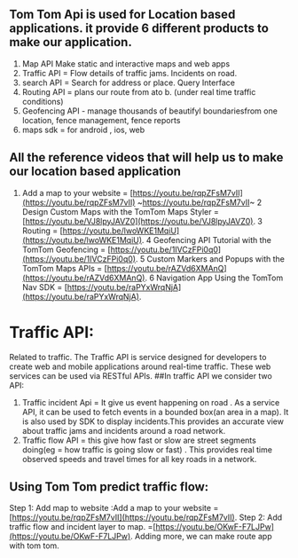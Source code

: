 ## Tom Tom Api is used for Location based applications. it provide 6 different products to make our application.

1. Map API Make static and interactive maps and web apps
1. Traffic API = Flow details of traffic jams. Incidents on road.
1. search API = Search for address or place. Query Interface
4. Routing API = plans our route from ato b. (under real time traffic conditions)
5. Geofencing API - manage thousands of beautifyl boundariesfrom one location, fence management, fence reports
6. maps sdk = for android , ios, web

## All the reference videos that will help us to make our location based application

1. Add a map to your website = [https://youtu.be/rqpZFsM7vII](https://youtu.be/rqpZFsM7vII) ~https://youtu.be/rqpZFsM7vII~
2 Design Custom Maps with the TomTom Maps Styler = [https://youtu.be/VJ8lpyJAVZ0](https://youtu.be/VJ8lpyJAVZ0).
3 Routing = [https://youtu.be/lwoWKE1MqiU](https://youtu.be/lwoWKE1MqiU).
4 Geofencing API Tutorial with the TomTom Geofencing = [https://youtu.be/1IVCzFPi0q0](https://youtu.be/1IVCzFPi0q0).
5 Custom Markers and Popups with the TomTom Maps APIs = [https://youtu.be/rAZVd6XMAnQ](https://youtu.be/rAZVd6XMAnQ).
6 Navigation App Using the TomTom Nav SDK = [https://youtu.be/raPYxWrqNjA](https://youtu.be/raPYxWrqNjA).


# Traffic API:
Related to traffic. The Traffic API is service designed for developers to create web and mobile applications around real-time traffic. These web services can be used via RESTful APIs.
##In traffic API we consider two API:
1. Traffic incident Api = It give us event happening on road . As a service API, it can be used to fetch events in a bounded box(an area in a map). It is also used by SDK to display incidents.This provides an accurate view about traffic jams and incidents around a road network.
2. Traffic flow API = this give how fast  or slow are street segments doing(eg = how traffic is going slow or fast) . This provides real time observed speeds and travel times for all key roads in a network.
## Using Tom Tom predict traffic flow:
Step 1: Add map to website :Add a map to your website =[https://youtu.be/rqpZFsM7vII](https://youtu.be/rqpZFsM7vII).
Step 2: Add traffic flow and incident layer to map. =[https://youtu.be/OKwF-F7LJPw](https://youtu.be/OKwF-F7LJPw).
Adding more, we can make route app with tom tom.
